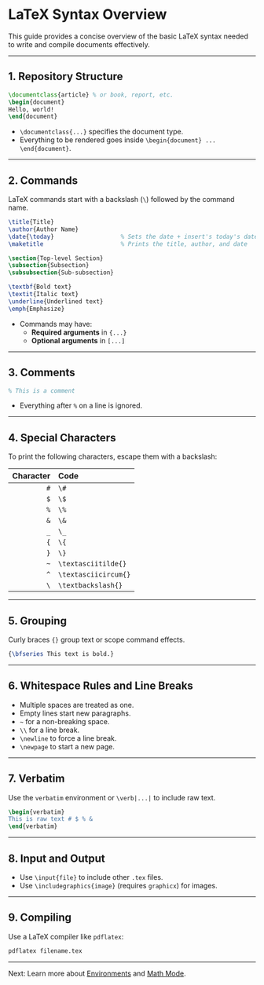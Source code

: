 # LaTeX Syntax Overview

This guide provides a concise overview of the basic LaTeX syntax needed to write and compile documents effectively.

---

## 1. Repository Structure

```latex
\documentclass{article} % or book, report, etc.
\begin{document}
Hello, world!
\end{document}
```

- `\documentclass{...}` specifies the document type.
- Everything to be rendered goes inside `\begin{document} ... \end{document}`.

---

## 2. Commands

LaTeX commands start with a backslash (`\`) followed by the command name.

```latex
\title{Title}
\author{Author Name}
\date{\today}                   % Sets the date + insert's today's date
\maketitle                      % Prints the title, author, and date

\section{Top-level Section}
\subsection{Subsection}
\subsubsection{Sub-subsection}

\textbf{Bold text}
\textit{Italic text}
\underline{Underlined text}
\emph{Emphasize}
```

- Commands may have:
  - **Required arguments** in `{...}`
  - **Optional arguments** in `[...]`

---

## 3. Comments

```latex
% This is a comment
```

- Everything after `%` on a line is ignored.

---

## 4. Special Characters

To print the following characters, escape them with a backslash:

| Character | Code                 |
| --------: | :------------------- |
|       `#` | `\#`                 |
|       `$` | `\$`                 |
|       `%` | `\%`                 |
|       `&` | `\&`                 |
|       `_` | `\_`                 |
|       `{` | `\{`                 |
|       `}` | `\}`                 |
|       `~` | `\textasciitilde{}`  |
|       `^` | `\textasciicircum{}` |
|       `\` | `\textbackslash{}`   |

---

## 5. Grouping

Curly braces `{}` group text or scope command effects.

```latex
{\bfseries This text is bold.}
```

---

## 6. Whitespace Rules and Line Breaks

- Multiple spaces are treated as one.
- Empty lines start new paragraphs.
- `~` for a non-breaking space.
- `\\` for a line break.
- `\newline` to force a line break.
- `\newpage` to start a new page.

---

## 7. Verbatim

Use the `verbatim` environment or `\verb|...|` to include raw text.

```latex
\begin{verbatim}
This is raw text # $ % &
\end{verbatim}
```

---

## 8. Input and Output

* Use `\input{file}` to include other `.tex` files.
* Use `\includegraphics{image}` (requires `graphicx`) for images.

---

## 9. Compiling

Use a LaTeX compiler like `pdflatex`:

```bash
pdflatex filename.tex
```

---

Next: Learn more about [Environments](./environments.md) and [Math Mode](./math-mode.md).
